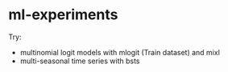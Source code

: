 # ml-experiments

Try:
* multinomial logit models with mlogit (Train dataset) and mixl
* multi-seasonal time series with bsts
